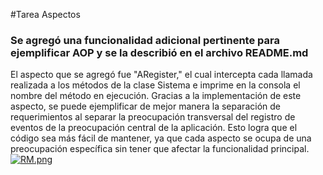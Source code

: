 #Tarea Aspectos

### Se agregó una funcionalidad adicional pertinente para ejemplificar AOP y se la describió en el archivo README.md
El aspecto que se agregó fue "ARegister," el cual intercepta cada llamada realizada a los métodos de la clase Sistema e imprime en la consola el nombre del método en ejecución. Gracias a la implementación de este aspecto, se puede ejemplificar de mejor manera la separación de requerimientos al separar la preocupación transversal del registro de eventos de la preocupación central de la aplicación. Esto logra que el código sea más fácil de mantener, ya que cada aspecto se ocupa de una preocupación específica sin tener que afectar la funcionalidad principal.
[![RM.png](https://i.postimg.cc/VNY9KXQT/RM.png)](https://postimg.cc/Snvzs2K7)
